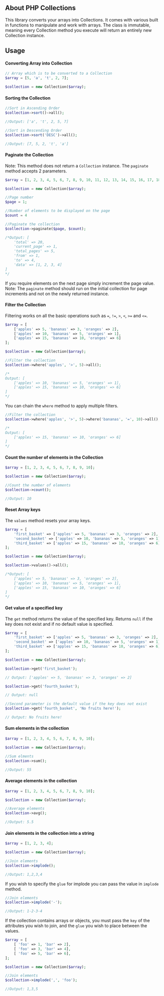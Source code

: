 ## About PHP Collections

This library converts your arrays into Collections. It comes with various built in functions to manipulate and work with arrays. The class is immutable, meaning every Collection method you execute will return an entirely new Collection instance.

## Usage

#### Converting Array into Collection
```php
// Array which is to be converted to a Collection
$array = [5, 'a', 't', 2, 7];

$collection = new Collection($array);
```

#### Sorting the Collection
```php
//Sort in Ascending Order
$collection->sort()->all();

//Output: ['a', 't', 2, 5, 7]

//Sort in Descending Order
$collection->sort('DESC')->all();

//Output: [7, 5, 2, 't', 'a']
```

#### Paginate the Collection
Note: This method does not return a `Collection` instance.
The `paginate` method accepts 2 parameters.
```php
$array = [1, 2, 3, 4, 5, 6, 7, 8, 9, 10, 11, 12, 13, 14, 15, 16, 17, 18, 19, 20];

$collection = new Collection($array);

//Page number
$page = 1;

//Number of elements to be displayed on the page
$count = 4

//Paginate the collection
$collection->paginate($page, $count);

/*Output: [
    'total' => 20,
    'current_page' => 1,
    'total_pages' => 5,
    'from' => 1,
    'to' => 4,
    'data' => [1, 2, 3, 4]
]
*/
```

If you require elements on the next page simply increment the page value.
Note: The `paginate` method should run on the initial collection for page increments and not on the newly returned instance.

#### Filter the Collection
Filtering works on all the basic operations such as `=`, `!=`, `>`, `<`, `>=` and `<=`.
```php
$array = [
    ['apples' => 5, 'bananas' => 3, 'oranges' => 2],
    ['apples' => 10, 'bananas' => 5, 'oranges' => 1],
    ['apples' => 15, 'bananas' => 10, 'oranges' => 6]
];

$collection = new Collection($array);

//Filter the collection
$collection->where('apples', '>', 5)->all();

/*
Output: [
    ['apples' => 10, 'bananas' => 5, 'oranges' => 1],
    ['apples' => 15, 'bananas' => 10, 'oranges' => 6]
]
*/
```
You can chain the `where` method to apply multiple filters.
```php
//Filter the collection
$collection->where('apples', '>', 5)->where('bananas', '=', 10)->all();

/*
Output: [
    ['apples' => 15, 'bananas' => 10, 'oranges' => 6]
]
*/
```

#### Count the number of elements in the Collection
```php
$array = [1, 2, 3, 4, 5, 6, 7, 8, 9, 10];

$collection = new Collection($array);

//Count the number of elements
$collection->count();

//Output: 10
```

#### Reset Array keys
The `values` method resets your array keys.
```php
$array = [
    'first_basket' => ['apples' => 5, 'bananas' => 3, 'oranges' => 2],
    'second_basket' => ['apples' => 10, 'bananas' => 5, 'oranges' => 1],
    'third_basket' => ['apples' => 15, 'bananas' => 10, 'oranges' => 6]
];

$collection = new Collection($array);

$collection->values()->all();

/*Output: [
    ['apples' => 5, 'bananas' => 3, 'oranges' => 2],
    ['apples' => 10, 'bananas' => 5, 'oranges' => 1],
    ['apples' => 15, 'bananas' => 10, 'oranges' => 6]
]
*/
```

#### Get value of a specified key
The `get` method returns the value of the specified key. Returns `null` if the key does not exist and if no default value is specified.
```php
$array = [
    'first_basket' => ['apples' => 5, 'bananas' => 3, 'oranges' => 2],
    'second_basket' => ['apples' => 10, 'bananas' => 5, 'oranges' => 1],
    'third_basket' => ['apples' => 15, 'bananas' => 10, 'oranges' => 6]
];

$collection = new Collection($array);

$collection->get('first_basket');

// Output: ['apples' => 5, 'bananas' => 3, 'oranges' => 2]

$collection->get('fourth_basket');

// Output: null

//Second parameter is the default value if the key does not exist
$collection->get('fourth_basket', 'No fruits here!');

// Output: No fruits here!

```

#### Sum elements in the collection
```php
$array = [1, 2, 3, 4, 5, 6, 7, 8, 9, 10];

$collection = new Collection($array);

//Sum elments
$collection->sum();

//Output: 55
```

#### Average elements in the collection
```php
$array = [1, 2, 3, 4, 5, 6, 7, 8, 9, 10];

$collection = new Collection($array);

//Average elements
$collection->avg();

//Output: 5.5
```

#### Join elements in the collection into a string
```php
$array = [1, 2, 3, 4];

$collection = new Collection($array);

//Join elements
$collection->implode();

//Output: 1,2,3,4
```
If you wish to specify the `glue` for implode you can pass the value in `implode` method.

```php
//Join elements
$collection->implode('-');

//Output: 1-2-3-4
```
If the collection contains arrays or objects, you must pass the `key` of the attributes you wish to join, and the `glue`  you wish to place between the values.
```php
$array = [
    [ 'foo' => 1, 'bar' => 2],
    [ 'foo' => 3, 'bar' => 4],
    [ 'foo' => 5, 'bar' => 6],
];

$collection = new Collection($array);

//Join elements
$collection->implode(',', 'foo');

//Output: 1,3,5
```
